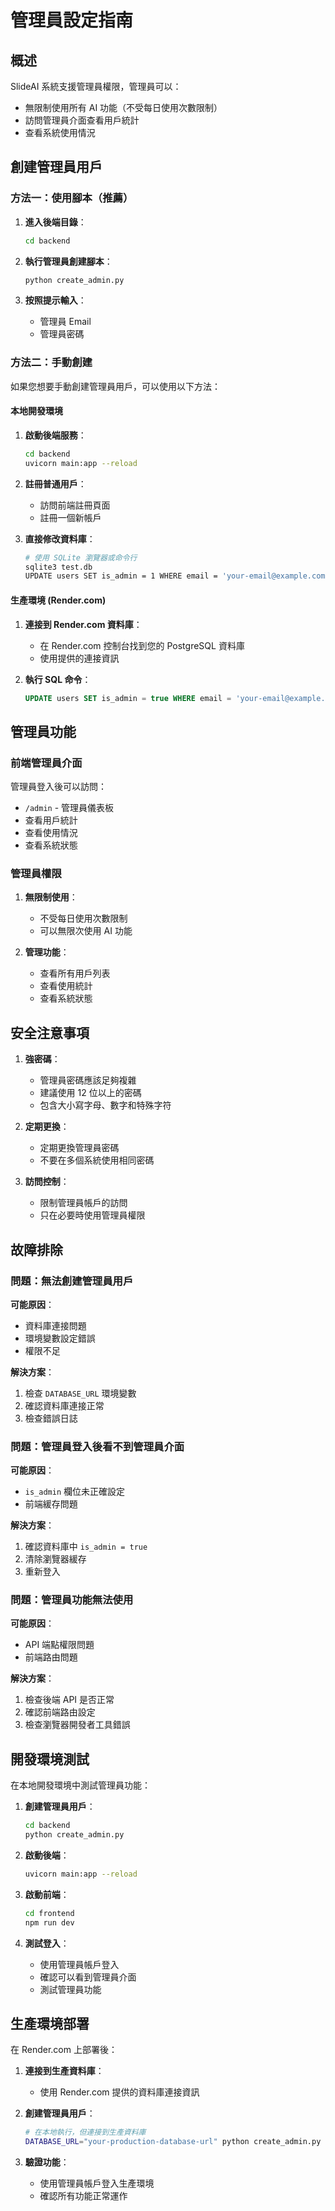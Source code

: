 # 管理員設定指南

## 概述

SlideAI 系統支援管理員權限，管理員可以：
- 無限制使用所有 AI 功能（不受每日使用次數限制）
- 訪問管理員介面查看用戶統計
- 查看系統使用情況

## 創建管理員用戶

### 方法一：使用腳本（推薦）

1. **進入後端目錄**：
   ```bash
   cd backend
   ```

2. **執行管理員創建腳本**：
   ```bash
   python create_admin.py
   ```

3. **按照提示輸入**：
   - 管理員 Email
   - 管理員密碼

### 方法二：手動創建

如果您想要手動創建管理員用戶，可以使用以下方法：

#### 本地開發環境

1. **啟動後端服務**：
   ```bash
   cd backend
   uvicorn main:app --reload
   ```

2. **註冊普通用戶**：
   - 訪問前端註冊頁面
   - 註冊一個新帳戶

3. **直接修改資料庫**：
   ```bash
   # 使用 SQLite 瀏覽器或命令行
   sqlite3 test.db
   UPDATE users SET is_admin = 1 WHERE email = 'your-email@example.com';
   ```

#### 生產環境 (Render.com)

1. **連接到 Render.com 資料庫**：
   - 在 Render.com 控制台找到您的 PostgreSQL 資料庫
   - 使用提供的連接資訊

2. **執行 SQL 命令**：
   ```sql
   UPDATE users SET is_admin = true WHERE email = 'your-email@example.com';
   ```

## 管理員功能

### 前端管理員介面

管理員登入後可以訪問：
- `/admin` - 管理員儀表板
- 查看用戶統計
- 查看使用情況
- 查看系統狀態

### 管理員權限

1. **無限制使用**：
   - 不受每日使用次數限制
   - 可以無限次使用 AI 功能

2. **管理功能**：
   - 查看所有用戶列表
   - 查看使用統計
   - 查看系統狀態

## 安全注意事項

1. **強密碼**：
   - 管理員密碼應該足夠複雜
   - 建議使用 12 位以上的密碼
   - 包含大小寫字母、數字和特殊字符

2. **定期更換**：
   - 定期更換管理員密碼
   - 不要在多個系統使用相同密碼

3. **訪問控制**：
   - 限制管理員帳戶的訪問
   - 只在必要時使用管理員權限

## 故障排除

### 問題：無法創建管理員用戶

**可能原因**：
- 資料庫連接問題
- 環境變數設定錯誤
- 權限不足

**解決方案**：
1. 檢查 `DATABASE_URL` 環境變數
2. 確認資料庫連接正常
3. 檢查錯誤日誌

### 問題：管理員登入後看不到管理員介面

**可能原因**：
- `is_admin` 欄位未正確設定
- 前端緩存問題

**解決方案**：
1. 確認資料庫中 `is_admin = true`
2. 清除瀏覽器緩存
3. 重新登入

### 問題：管理員功能無法使用

**可能原因**：
- API 端點權限問題
- 前端路由問題

**解決方案**：
1. 檢查後端 API 是否正常
2. 確認前端路由設定
3. 檢查瀏覽器開發者工具錯誤

## 開發環境測試

在本地開發環境中測試管理員功能：

1. **創建管理員用戶**：
   ```bash
   cd backend
   python create_admin.py
   ```

2. **啟動後端**：
   ```bash
   uvicorn main:app --reload
   ```

3. **啟動前端**：
   ```bash
   cd frontend
   npm run dev
   ```

4. **測試登入**：
   - 使用管理員帳戶登入
   - 確認可以看到管理員介面
   - 測試管理員功能

## 生產環境部署

在 Render.com 上部署後：

1. **連接到生產資料庫**：
   - 使用 Render.com 提供的資料庫連接資訊

2. **創建管理員用戶**：
   ```bash
   # 在本地執行，但連接到生產資料庫
   DATABASE_URL="your-production-database-url" python create_admin.py
   ```

3. **驗證功能**：
   - 使用管理員帳戶登入生產環境
   - 確認所有功能正常運作 